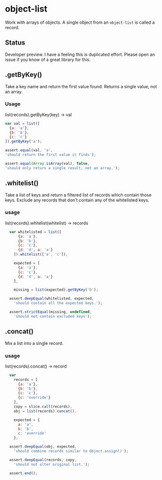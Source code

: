# object-list

Work with arrays of objects. A single object from an `object-list` is called a record.

## Status

Developer preview. I have a feeling this is duplicated effort. Please open an issue if you know of a great library for this.

## .getByKey()

Take a key name and return the first value found. Returns a single value, not an array.

### Usage

list(records).getByKey(key) -> val

```js
var val = list([
  {a: 'a'},
  {b: 'b'},
  {c: 'c'}
]).getByKey('a');

assert.equal(val, 'a',
'should return the first value it finds');

assert.equal(Array.isArray(val), false,
'should only return a single result, not an array.');

```


## .whitelist()

Take a list of keys and return a filtered list of records which contain those keys. Exclude any records that don't contain any of the whitelisted keys.

### usage

list(records).whitelist(whitelist) -> records

```js
  var whitelisted = list([
      {a: 'a'},
      {b: 'b'},
      {c: 'c'},
      {d: 'd', a: 'a'}
    ]).whitelist(['a', 'c']),

    expected = [
      {a: 'a'},
      {c: 'c'},
      {d: 'd', a: 'a'}
    ],

    missing = list(expected).getByKey('b');

  assert.deepEqual(whitelisted, expected,
    'should contain all the expected keys.');

  assert.strictEqual(missing, undefined,
    'should not contain excluded keys');
```


## .concat()

Mix a list into a single record.

### usage

list(records).concat() -> record

```js
  var
    records = [
      {a: 'a'},
      {b: 'b'},
      {c: 'c'},
      {c: 'override'}
    ],
    copy = slice.call(records),
    obj = list(records).concat(),

    expected = {
      a: 'a',
      b: 'b',
      c: 'override'
    };

  assert.deepEqual(obj, expected,
    'should combine records similar to Object.assign()');

  assert.deepEqual(records, copy,
    'should not alter original list.');

  assert.end();
```

